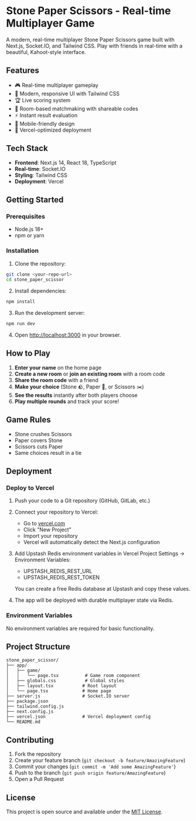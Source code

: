 # Stone Paper Scissors - Real-time Multiplayer Game

A modern, real-time multiplayer Stone Paper Scissors game built with Next.js, Socket.IO, and Tailwind CSS. Play with friends in real-time with a beautiful, Kahoot-style interface.

## Features

- 🎮 Real-time multiplayer gameplay
- 🎨 Modern, responsive UI with Tailwind CSS
- 🏆 Live scoring system
- 🔗 Room-based matchmaking with shareable codes
- ⚡ Instant result evaluation
- 📱 Mobile-friendly design
- 🚀 Vercel-optimized deployment

## Tech Stack

- **Frontend**: Next.js 14, React 18, TypeScript
- **Real-time**: Socket.IO
- **Styling**: Tailwind CSS
- **Deployment**: Vercel

## Getting Started

### Prerequisites

- Node.js 18+ 
- npm or yarn

### Installation

1. Clone the repository:
```bash
git clone <your-repo-url>
cd stone_paper_scissor
```

2. Install dependencies:
```bash
npm install
```

3. Run the development server:
```bash
npm run dev
```

4. Open [http://localhost:3000](http://localhost:3000) in your browser.

## How to Play

1. **Enter your name** on the home page
2. **Create a new room** or **join an existing room** with a room code
3. **Share the room code** with a friend
4. **Make your choice** (Stone 🪨, Paper 📄, or Scissors ✂️)
5. **See the results** instantly after both players choose
6. **Play multiple rounds** and track your score!

## Game Rules

- Stone crushes Scissors
- Paper covers Stone  
- Scissors cuts Paper
- Same choices result in a tie

## Deployment

### Deploy to Vercel

1. Push your code to a Git repository (GitHub, GitLab, etc.)

2. Connect your repository to Vercel:
   - Go to [vercel.com](https://vercel.com)
   - Click "New Project"
   - Import your repository
   - Vercel will automatically detect the Next.js configuration

3. Add Upstash Redis environment variables in Vercel Project Settings → Environment Variables:

   - UPSTASH_REDIS_REST_URL
   - UPSTASH_REDIS_REST_TOKEN

   You can create a free Redis database at Upstash and copy these values.

4. The app will be deployed with durable multiplayer state via Redis.

### Environment Variables

No environment variables are required for basic functionality.

## Project Structure

```
stone_paper_scissor/
├── app/
│   ├── game/
│   │   └── page.tsx          # Game room component
│   ├── globals.css           # Global styles
│   ├── layout.tsx           # Root layout
│   └── page.tsx             # Home page
├── server.js                # Socket.IO server
├── package.json
├── tailwind.config.js
├── next.config.js
├── vercel.json              # Vercel deployment config
└── README.md
```

## Contributing

1. Fork the repository
2. Create your feature branch (`git checkout -b feature/AmazingFeature`)
3. Commit your changes (`git commit -m 'Add some AmazingFeature'`)
4. Push to the branch (`git push origin feature/AmazingFeature`)
5. Open a Pull Request

## License

This project is open source and available under the [MIT License](LICENSE).
